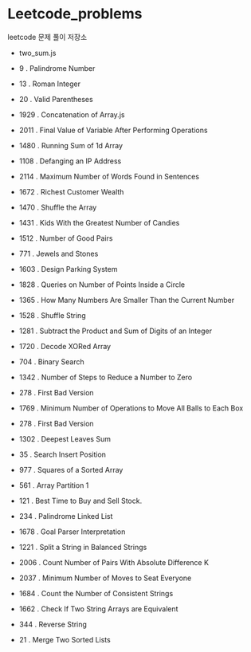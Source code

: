 # Leetcode_problems

leetcode 문제 풀이 저장소

- two_sum.js

- 9 . Palindrome Number

- 13 . Roman Integer

- 20 . Valid Parentheses

- 1929 . Concatenation of Array.js

- 2011 . Final Value of Variable After Performing Operations

- 1480 . Running Sum of 1d Array

- 1108 . Defanging an IP Address

- 2114 . Maximum Number of Words Found in Sentences

- 1672 . Richest Customer Wealth

- 1470 . Shuffle the Array

- 1431 . Kids With the Greatest Number of Candies

- 1512 . Number of Good Pairs

- 771 . Jewels and Stones

- 1603 . Design Parking System

- 1828 . Queries on Number of Points Inside a Circle

- 1365 . How Many Numbers Are Smaller Than the Current Number

- 1528 . Shuffle String

- 1281 . Subtract the Product and Sum of Digits of an Integer

- 1720 . Decode XORed Array

- 704 . Binary Search

- 1342 . Number of Steps to Reduce a Number to Zero

- 278 . First Bad Version

- 1769 . Minimum Number of Operations to Move All Balls to Each Box

- 278 . First Bad Version

- 1302 . Deepest Leaves Sum

- 35 . Search Insert Position

- 977 . Squares of a Sorted Array

- 561 . Array Partition 1

- 121 . Best Time to Buy and Sell Stock.

- 234 . Palindrome Linked List

- 1678 . Goal Parser Interpretation

- 1221 . Split a String in Balanced Strings

- 2006 . Count Number of Pairs With Absolute Difference K

- 2037 . Minimum Number of Moves to Seat Everyone

- 1684 . Count the Number of Consistent Strings

- 1662 . Check If Two String Arrays are Equivalent

- 344 . Reverse String

- 21 . Merge Two Sorted Lists
